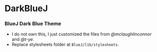 # DarkBlueJ
### BlueJ Dark Blue Theme

- I do not own this, I just customized the files from *@mclaughlinconnor* and *@t-ye*.
- Replace stylesheets folder at `BlueJ/lib/stylesheets`.
